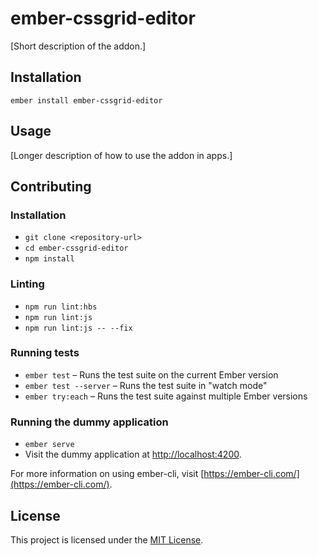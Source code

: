 ember-cssgrid-editor
==============================================================================

[Short description of the addon.]

Installation
------------------------------------------------------------------------------

```
ember install ember-cssgrid-editor
```


Usage
------------------------------------------------------------------------------

[Longer description of how to use the addon in apps.]


Contributing
------------------------------------------------------------------------------

### Installation

* `git clone <repository-url>`
* `cd ember-cssgrid-editor`
* `npm install`

### Linting

* `npm run lint:hbs`
* `npm run lint:js`
* `npm run lint:js -- --fix`

### Running tests

* `ember test` – Runs the test suite on the current Ember version
* `ember test --server` – Runs the test suite in "watch mode"
* `ember try:each` – Runs the test suite against multiple Ember versions

### Running the dummy application

* `ember serve`
* Visit the dummy application at [http://localhost:4200](http://localhost:4200).

For more information on using ember-cli, visit [https://ember-cli.com/](https://ember-cli.com/).

License
------------------------------------------------------------------------------

This project is licensed under the [MIT License](LICENSE.md).

